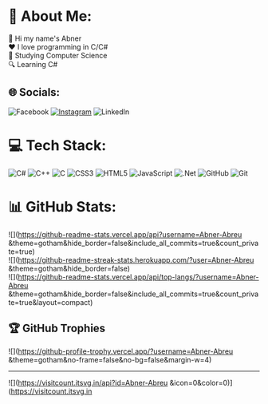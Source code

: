 # 💫 About Me:
👋 Hi my name's Abner<br>❤️ I love programming in C/C#<br>💼 Studying Computer Science <br>🔍 Learning C#


## 🌐 Socials:
![Facebook](https://img.shields.io/badge/Facebook-%231877F2.svg?logo=Facebook&logoColor=white) [![Instagram](https://img.shields.io/badge/Instagram-%23E4405F.svg?logo=Instagram&logoColor=white)](https://instagram.com/abnerabreu05) ![LinkedIn](https://img.shields.io/badge/LinkedIn-%230077B5.svg?logo=linkedin&logoColor=white)

# 💻 Tech Stack:
![C#](https://img.shields.io/badge/c%23-%23239120.svg?style=for-the-badge&logo=csharp&logoColor=white) ![C++](https://img.shields.io/badge/c++-%2300599C.svg?style=for-the-badge&logo=c%2B%2B&logoColor=white) ![C](https://img.shields.io/badge/c-%2300599C.svg?style=for-the-badge&logo=c&logoColor=white) ![CSS3](https://img.shields.io/badge/css3-%231572B6.svg?style=for-the-badge&logo=css3&logoColor=white) ![HTML5](https://img.shields.io/badge/html5-%23E34F26.svg?style=for-the-badge&logo=html5&logoColor=white) ![JavaScript](https://img.shields.io/badge/javascript-%23323330.svg?style=for-the-badge&logo=javascript&logoColor=%23F7DF1E) ![.Net](https://img.shields.io/badge/.NET-5C2D91?style=for-the-badge&logo=.net&logoColor=white) ![GitHub](https://img.shields.io/badge/github-%23121011.svg?style=for-the-badge&logo=github&logoColor=white) ![Git](https://img.shields.io/badge/git-%23F05033.svg?style=for-the-badge&logo=git&logoColor=white)
# 📊 GitHub Stats:
![](https://github-readme-stats.vercel.app/api?username=Abner-Abreu &theme=gotham&hide_border=false&include_all_commits=true&count_private=true)<br/>
![](https://github-readme-streak-stats.herokuapp.com/?user=Abner-Abreu &theme=gotham&hide_border=false)<br/>
![](https://github-readme-stats.vercel.app/api/top-langs/?username=Abner-Abreu &theme=gotham&hide_border=false&include_all_commits=true&count_private=true&layout=compact)

## 🏆 GitHub Trophies
![](https://github-profile-trophy.vercel.app/?username=Abner-Abreu &theme=gotham&no-frame=false&no-bg=false&margin-w=4)

---
![](https://visitcount.itsvg.in/api?id=Abner-Abreu &icon=0&color=0)](https://visitcount.itsvg.in

<!-- Proudly created with GPRM ( https://gprm.itsvg.in ) -->
